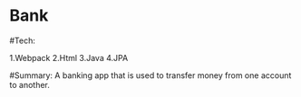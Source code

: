 # Bank


#Tech:

1.Webpack
2.Html
3.Java
4.JPA

#Summary:
A banking app that is used to transfer money from one account to another. 
